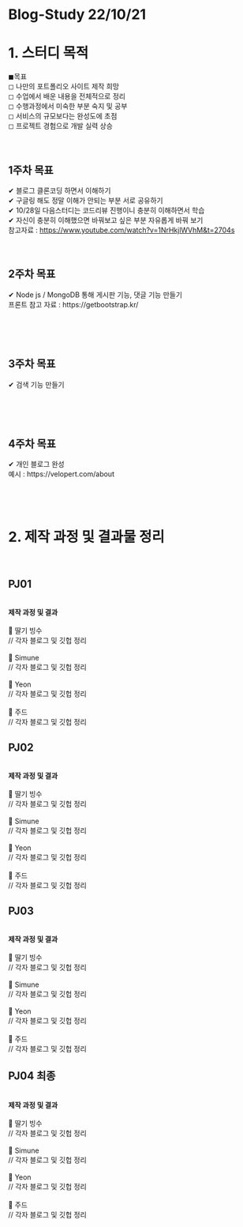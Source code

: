 <h1>Blog-Study 22/10/21</h1>
<h1>1. 스터디 목적</h1>
◼목표<br>
    ◻ 나만의 포트폴리오 사이트 제작 희망<br>
    ◻ 수업에서 배운 내용을 전체적으로 정리<br>
    ◻ 수행과정에서 미숙한 부분 숙지 및 공부 <br>
    ◻ 서비스의 규모보다는 완성도에 초점 <br>
    ◻ 프로젝트 경험으로 개발 실력 상승
    <br><br><br>

 <h2> 1주차 목표</h2>

✔ 블로그 클론코딩 하면서 이해하기
<br>
✔ 구글링 해도 정말 이해가 안되는 부분 서로 공유하기
<br>
✔ 10/28일 다음스터디는 코드리뷰 진행이니 충분히 이해하면서 학습
<br>
✔ 자신이 충분히 이해했으면 바꿔보고 싶은 부분 자유롭게 바꿔 보기
<br>
참고자료 : https://www.youtube.com/watch?v=1NrHkjlWVhM&t=2704s
<br><br><br>
<h2>2주차 목표</h2>
✔ Node js / MongoDB 통해 게시판 기능, 댓글 기능 만들기 <br>
프론트 참고 자료 : https://getbootstrap.kr/

<br><br><br>
<h2>3주차 목표</h2>
✔ 검색 기능 만들기

<br><br><br>
<h2>4주차 목표</h2>
✔ 개인 블로그 완성
<br>
예시 : https://velopert.com/about


<br>
<h1></h1>
<br>
<h1>2. 제작 과정 및 결과물 정리</h1>
<br>
<h2>PJ01</h2>
<br>
<strong>제작 과정 및 결과</strong>
<br>
<br>
🍓 딸기 빙수
<br>
// 각자 블로그 및 깃헙 정리
<br>
<br>
🍋 Simune
<br>
// 각자 블로그 및 깃헙 정리
<br>
<br>
🍇 Yeon
<br>
// 각자 블로그 및 깃헙 정리
<br>
<br>
🍏 주드
<br>
// 각자 블로그 및 깃헙 정리

<br>
<h2>PJ02</h2>
<br>
<strong>제작 과정 및 결과</strong>
<br>
<br>
🍓 딸기 빙수
<br>
// 각자 블로그 및 깃헙 정리
<br>
<br>
🍋 Simune
<br>
// 각자 블로그 및 깃헙 정리
<br>
<br>
🍇 Yeon
<br>
// 각자 블로그 및 깃헙 정리
<br>
<br>
🍏 주드
<br>
// 각자 블로그 및 깃헙 정리
<br>
<h2>PJ03</h2>
<br>
<strong>제작 과정 및 결과</strong>
<br>
<br>
🍓 딸기 빙수
<br>
// 각자 블로그 및 깃헙 정리
<br>
<br>
🍋 Simune
<br>
// 각자 블로그 및 깃헙 정리
<br>
<br>
🍇 Yeon
<br>
// 각자 블로그 및 깃헙 정리
<br>
<br>
🍏 주드
<br>
// 각자 블로그 및 깃헙 정리
<br>
<h2>PJ04 최종</h2>
<br>
<strong>제작 과정 및 결과</strong>
<br>
<br>
🍓 딸기 빙수
<br>
// 각자 블로그 및 깃헙 정리
<br>
<br>
🍋 Simune
<br>
// 각자 블로그 및 깃헙 정리
<br>
<br>
🍇 Yeon
<br>
// 각자 블로그 및 깃헙 정리
<br>
<br>
🍏 주드
<br>
// 각자 블로그 및 깃헙 정리


















